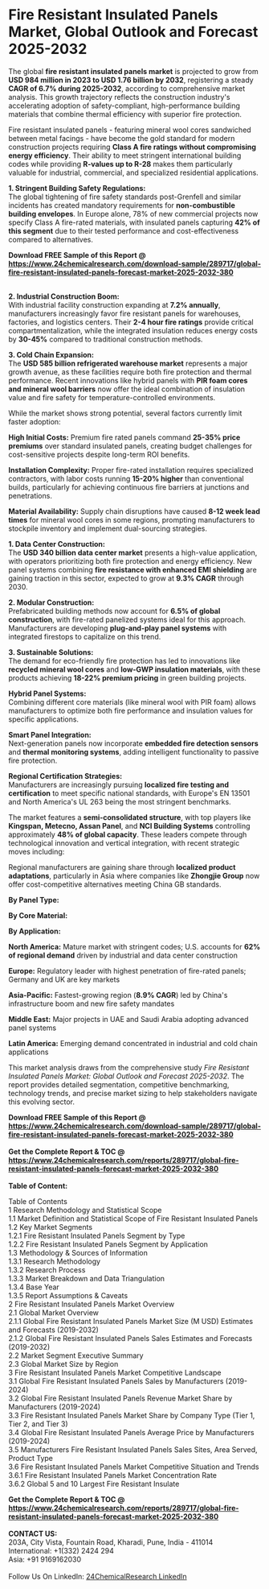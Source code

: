 <h1>Fire Resistant Insulated Panels Market, Global Outlook and Forecast 2025-2032</h1><p>The global <strong>fire resistant insulated panels market</strong> is projected to grow from <strong>USD 984 million in 2023 to USD 1.76 billion by 2032</strong>, registering a steady <strong>CAGR of 6.7% during 2025-2032</strong>, according to comprehensive market analysis. This growth trajectory reflects the construction industry's accelerating adoption of safety-compliant, high-performance building materials that combine thermal efficiency with superior fire protection.</p><p>Fire resistant insulated panels - featuring mineral wool cores sandwiched between metal facings - have become the gold standard for modern construction projects requiring <strong>Class A fire ratings without compromising energy efficiency</strong>. Their ability to meet stringent international building codes while providing <strong>R-values up to R-28</strong> makes them particularly valuable for industrial, commercial, and specialized residential applications.</p><p><strong>1. Stringent Building Safety Regulations:</strong><br>
The global tightening of fire safety standards post-Grenfell and similar incidents has created mandatory requirements for <strong>non-combustible building envelopes</strong>. In Europe alone, 78% of new commercial projects now specify Class A fire-rated materials, with insulated panels capturing <strong>42% of this segment</strong> due to their tested performance and cost-effectiveness compared to alternatives.</p><div><b>Download FREE Sample of this Report @ 
            <a href="https://www.24chemicalresearch.com/download-sample/289717/global-fire-resistant-insulated-panels-forecast-market-2025-2032-380">
            https://www.24chemicalresearch.com/download-sample/289717/global-fire-resistant-insulated-panels-forecast-market-2025-2032-380</a></b></div><br><p><strong>2. Industrial Construction Boom:</strong><br>
With industrial facility construction expanding at <strong>7.2% annually</strong>, manufacturers increasingly favor fire resistant panels for warehouses, factories, and logistics centers. Their <strong>2-4 hour fire ratings</strong> provide critical compartmentalization, while the integrated insulation reduces energy costs by <strong>30-45%</strong> compared to traditional construction methods.</p><p><strong>3. Cold Chain Expansion:</strong><br>
The <strong>USD 585 billion refrigerated warehouse market</strong> represents a major growth avenue, as these facilities require both fire protection and thermal performance. Recent innovations like hybrid panels with <strong>PIR foam cores and mineral wool barriers</strong> now offer the ideal combination of insulation value and fire safety for temperature-controlled environments.</p><p>While the market shows strong potential, several factors currently limit faster adoption:</p><p><strong>High Initial Costs:</strong> Premium fire rated panels command <strong>25-35% price premiums</strong> over standard insulated panels, creating budget challenges for cost-sensitive projects despite long-term ROI benefits.</p><p><strong>Installation Complexity:</strong> Proper fire-rated installation requires specialized contractors, with labor costs running <strong>15-20% higher</strong> than conventional builds, particularly for achieving continuous fire barriers at junctions and penetrations.</p><p><strong>Material Availability:</strong> Supply chain disruptions have caused <strong>8-12 week lead times</strong> for mineral wool cores in some regions, prompting manufacturers to stockpile inventory and implement dual-sourcing strategies.</p><p><strong>1. Data Center Construction:</strong><br>
The <strong>USD 340 billion data center market</strong> presents a high-value application, with operators prioritizing both fire protection and energy efficiency. New panel systems combining <strong>fire resistance with enhanced EMI shielding</strong> are gaining traction in this sector, expected to grow at <strong>9.3% CAGR</strong> through 2030.</p><p><strong>2. Modular Construction:</strong><br>
Prefabricated building methods now account for <strong>6.5% of global construction</strong>, with fire-rated panelized systems ideal for this approach. Manufacturers are developing <strong>plug-and-play panel systems</strong> with integrated firestops to capitalize on this trend.</p><p><strong>3. Sustainable Solutions:</strong><br>
The demand for eco-friendly fire protection has led to innovations like <strong>recycled mineral wool cores</strong> and <strong>low-GWP insulation materials</strong>, with these products achieving <strong>18-22% premium pricing</strong> in green building projects.</p><p><strong>Hybrid Panel Systems:</strong><br>
	Combining different core materials (like mineral wool with PIR foam) allows manufacturers to optimize both fire performance and insulation values for specific applications.</p><p><strong>Smart Panel Integration:</strong><br>
	Next-generation panels now incorporate <strong>embedded fire detection sensors</strong> and <strong>thermal monitoring systems</strong>, adding intelligent functionality to passive fire protection.</p><p><strong>Regional Certification Strategies:</strong><br>
	Manufacturers are increasingly pursuing <strong>localized fire testing and certification</strong> to meet specific national standards, with Europe's EN 13501 and North America's UL 263 being the most stringent benchmarks.</p><p>The market features a <strong>semi-consolidated structure</strong>, with top players like <strong>Kingspan, Metecno, Assan Panel</strong>, and <strong>NCI Building Systems</strong> controlling approximately <strong>48% of global capacity</strong>. These leaders compete through technological innovation and vertical integration, with recent strategic moves including:</p><p>Regional manufacturers are gaining share through <strong>localized product adaptations</strong>, particularly in Asia where companies like <strong>Zhongjie Group</strong> now offer cost-competitive alternatives meeting China GB standards.</p><p><strong>By Panel Type:</strong></p><p><strong>By Core Material:</strong></p><p><strong>By Application:</strong></p><p><strong>North America:</strong> Mature market with stringent codes; U.S. accounts for <strong>62% of regional demand</strong> driven by industrial and data center construction</p><p><strong>Europe:</strong> Regulatory leader with highest penetration of fire-rated panels; Germany and UK are key markets</p><p><strong>Asia-Pacific:</strong> Fastest-growing region (<strong>8.9% CAGR</strong>) led by China's infrastructure boom and new fire safety mandates</p><p><strong>Middle East:</strong> Major projects in UAE and Saudi Arabia adopting advanced panel systems</p><p><strong>Latin America:</strong> Emerging demand concentrated in industrial and cold chain applications</p><p>This market analysis draws from the comprehensive study <em>Fire Resistant Insulated Panels Market: Global Outlook and Forecast 2025-2032</em>. The report provides detailed segmentation, competitive benchmarking, technology trends, and precise market sizing to help stakeholders navigate this evolving sector.</p><div><b>Download FREE Sample of this Report @ 
            <a href="https://www.24chemicalresearch.com/download-sample/289717/global-fire-resistant-insulated-panels-forecast-market-2025-2032-380">
            https://www.24chemicalresearch.com/download-sample/289717/global-fire-resistant-insulated-panels-forecast-market-2025-2032-380</a></b></div><br><div><b>Get the Complete Report & TOC @ 
            <a href="https://www.24chemicalresearch.com/reports/289717/global-fire-resistant-insulated-panels-forecast-market-2025-2032-380">
            https://www.24chemicalresearch.com/reports/289717/global-fire-resistant-insulated-panels-forecast-market-2025-2032-380</a></b></div><br>
            <b>Table of Content:</b><p>Table of Contents<br />
1 Research Methodology and Statistical Scope<br />
1.1 Market Definition and Statistical Scope of Fire Resistant Insulated Panels<br />
1.2 Key Market Segments<br />
1.2.1 Fire Resistant Insulated Panels Segment by Type<br />
1.2.2 Fire Resistant Insulated Panels Segment by Application<br />
1.3 Methodology & Sources of Information<br />
1.3.1 Research Methodology<br />
1.3.2 Research Process<br />
1.3.3 Market Breakdown and Data Triangulation<br />
1.3.4 Base Year<br />
1.3.5 Report Assumptions & Caveats<br />
2 Fire Resistant Insulated Panels Market Overview<br />
2.1 Global Market Overview<br />
2.1.1 Global Fire Resistant Insulated Panels Market Size (M USD) Estimates and Forecasts (2019-2032)<br />
2.1.2 Global Fire Resistant Insulated Panels Sales Estimates and Forecasts (2019-2032)<br />
2.2 Market Segment Executive Summary<br />
2.3 Global Market Size by Region<br />
3 Fire Resistant Insulated Panels Market Competitive Landscape<br />
3.1 Global Fire Resistant Insulated Panels Sales by Manufacturers (2019-2024)<br />
3.2 Global Fire Resistant Insulated Panels Revenue Market Share by Manufacturers (2019-2024)<br />
3.3 Fire Resistant Insulated Panels Market Share by Company Type (Tier 1, Tier 2, and Tier 3)<br />
3.4 Global Fire Resistant Insulated Panels Average Price by Manufacturers (2019-2024)<br />
3.5 Manufacturers Fire Resistant Insulated Panels Sales Sites, Area Served, Product Type<br />
3.6 Fire Resistant Insulated Panels Market Competitive Situation and Trends<br />
3.6.1 Fire Resistant Insulated Panels Market Concentration Rate<br />
3.6.2 Global 5 and 10 Largest Fire Resistant Insulate</p><div><b>Get the Complete Report & TOC @ 
            <a href="https://www.24chemicalresearch.com/reports/289717/global-fire-resistant-insulated-panels-forecast-market-2025-2032-380">
            https://www.24chemicalresearch.com/reports/289717/global-fire-resistant-insulated-panels-forecast-market-2025-2032-380</a></b></div><br><b>CONTACT US:</b><br>
            203A, City Vista, Fountain Road, Kharadi, Pune, India - 411014<br>
            International: +1(332) 2424 294<br>
            Asia: +91 9169162030 <br><br>
            Follow Us On LinkedIn: <a href="https://www.linkedin.com/company/24chemicalresearch/">24ChemicalResearch LinkedIn</a>